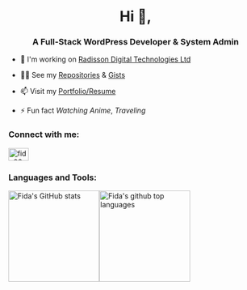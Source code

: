 <h1 align="center">Hi 👋,</h1>
<h3 align="center">A Full-Stack WordPress Developer & System Admin</h3>

- 🔭 I'm working on [Radisson Digital Technologies Ltd](https://radissonbd.com/)

- 👨‍💻 See my  [Repositories](https://github.com/fida02?tab=repositories) & [Gists](https://gist.github.com/fida02)

- 📫 Visit my [Portfolio/Resume](https://fida.dev)

- ⚡ Fun fact *Watching Anime*, *Traveling*

<h3 align="left">Connect with me:</h3>
<p align="left">
<a href="https://www.linkedin.com/in/fida02/" target="blank"><img align="center" src="https://raw.githubusercontent.com/rahuldkjain/github-profile-readme-generator/master/src/images/icons/Social/linked-in-alt.svg" alt="fida02" height="25" width="40" /></a>
</p>

<h3 align="left">Languages and Tools:</h3>

<a href="https://github.com/fida02">
  <img height="180em" src="https://github-readme-stats.vercel.app/api?username=fida02&count_private=true&show_icons=true&theme=dracula&include_all_commits=true" alt="Fida's GitHub stats" style="max-width:50%;float:left;" />
  <img height="180em" src="https://github-readme-stats.vercel.app/api/top-langs/?username=fida02&theme=dracula&layout=compact" alt="Fida's github top languages" style="max-width:50%;" />
</a>
